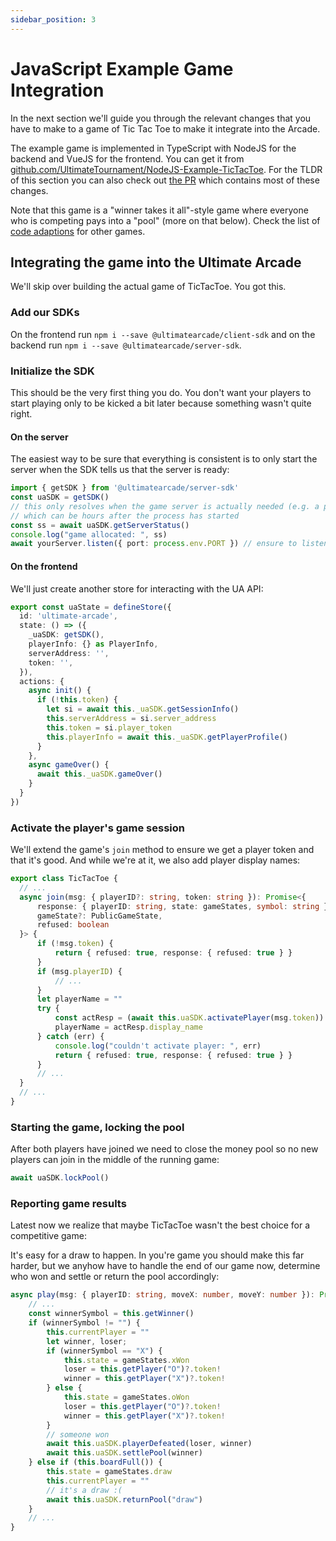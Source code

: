 ```yaml
---
sidebar_position: 3
---
```


# JavaScript Example Game Integration

In the next section we'll guide you through the relevant changes that you have to make to a game of Tic Tac Toe to make it integrate into the Arcade.

The example game is implemented in TypeScript with NodeJS for the backend and VueJS for the frontend. You can get it from [github.com/UltimateTournament/NodeJS-Example-TicTacToe](https://github.com/UltimateTournament/NodeJS-Example-TicTacToe). For the TLDR of this section you can also check out [the PR](https://github.com/UltimateTournament/NodeJS-Example-TicTacToe/pull/2) which contains most of these changes.

Note that this game is a "winner takes it all"-style game where everyone who is competing pays into a "pool" (more on that below). Check the list of [code adaptions](../code-adaptions) for other games.

## Integrating the game into the Ultimate Arcade

We'll skip over building the actual game of TicTacToe. You got this.

### Add our SDKs

On the frontend run `npm i --save @ultimatearcade/client-sdk` and on the backend run `npm i --save @ultimatearcade/server-sdk`.

### Initialize the SDK

This should be the very first thing you do. You don't want your players to start playing only to be kicked a bit later
because something wasn't quite right.

#### On the server

The easiest way to be sure that everything is consistent is to only start the server when the SDK tells us that the server is ready:

```typescript
import { getSDK } from '@ultimatearcade/server-sdk'
const uaSDK = getSDK()
// this only resolves when the game server is actually needed (e.g. a player clicked on the game)
// which can be hours after the process has started
const ss = await uaSDK.getServerStatus()
console.log("game allocated: ", ss)
await yourServer.listen({ port: process.env.PORT }) // ensure to listen on the provided port
```

#### On the frontend

We'll just create another store for interacting with the UA API:

```typescript
export const uaState = defineStore({
  id: 'ultimate-arcade',
  state: () => ({
    _uaSDK: getSDK(),
    playerInfo: {} as PlayerInfo,
    serverAddress: '',
    token: '',
  }),
  actions: {
    async init() {
      if (!this.token) {
        let si = await this._uaSDK.getSessionInfo()
        this.serverAddress = si.server_address
        this.token = si.player_token
        this.playerInfo = await this._uaSDK.getPlayerProfile()
      }
    },
    async gameOver() {
      await this._uaSDK.gameOver()
    }
  }
})
```

### Activate the player's game session

We'll extend the game's `join` method to ensure we get a player token and that it's good.
And while we're at it, we also add player display names:

```typescript
export class TicTacToe {
  // ...
  async join(msg: { playerID?: string, token: string }): Promise<{
      response: { playerID: string, state: gameStates, symbol: string } | { refused: true },
      gameState?: PublicGameState,
      refused: boolean
  }> {
      if (!msg.token) {
          return { refused: true, response: { refused: true } }
      }
      if (msg.playerID) {
          // ...
      }
      let playerName = ""
      try {
          const actResp = (await this.uaSDK.activatePlayer(msg.token))
          playerName = actResp.display_name
      } catch (err) {
          console.log("couldn't activate player: ", err)
          return { refused: true, response: { refused: true } }
      }
      // ...
  }
  // ...
}
```

### Starting the game, locking the pool

After both players have joined we need to close the money pool so no new players can join in the middle of the running game:

```typescript
await uaSDK.lockPool()
```

### Reporting game results

Latest now we realize that maybe TicTacToe wasn't the best choice for a competitive game:

It's easy for a draw to happen. In you're game you should make this far harder, but we anyhow have to handle the end of our game now, determine who won and settle or return the pool accordingly:

```typescript
async play(msg: { playerID: string, moveX: number, moveY: number }): Promise<{response?: never; gameState?: PublicGameState; gameOver: boolean }> {
    // ...
    const winnerSymbol = this.getWinner()
    if (winnerSymbol != "") {
        this.currentPlayer = ""
        let winner, loser;
        if (winnerSymbol == "X") {
            this.state = gameStates.xWon
            loser = this.getPlayer("O")?.token!
            winner = this.getPlayer("X")?.token!
        } else {
            this.state = gameStates.oWon                
            loser = this.getPlayer("O")?.token!
            winner = this.getPlayer("X")?.token!
        }
        // someone won
        await this.uaSDK.playerDefeated(loser, winner)
        await this.uaSDK.settlePool(winner)
    } else if (this.boardFull()) {
        this.state = gameStates.draw
        this.currentPlayer = ""
        // it's a draw :(
        await this.uaSDK.returnPool("draw")
    }
    // ...
}
```

